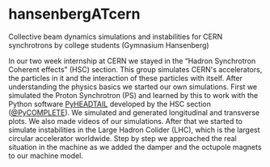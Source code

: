 # hansenbergATcern
Collective beam dynamics simulations and instabilities for CERN synchrotrons by college students (Gymnasium Hansenberg)

In our two week internship at CERN we stayed in the “Hadron Synchrotron Coherent effects” (HSC) section. 
This group simulates CERN's accelerators, the particles in it and the interaction of these particles with itself.
After understanding the physics basics we started our own simulations. 
First we simulated the Proton Synchrotron (PS) and learned by this to work with the
Python software [PyHEADTAIL](https://github.com/PyCOMPLETE/PyHEADTAIL) developed by the HSC section
([@PyCOMPLETE](https://github.com/PyCOMPLETE)).
We simulated and generated longitudinal and transverse plots. We also made videos of our simulations.
After that we started to simulate instabilities in the Large Hadron Colider (LHC), which is the largest
circular accelerator worldwide. 
Step by step we approached the real situation in the machine as we added the damper and the octupole
magnets to our machine model.
